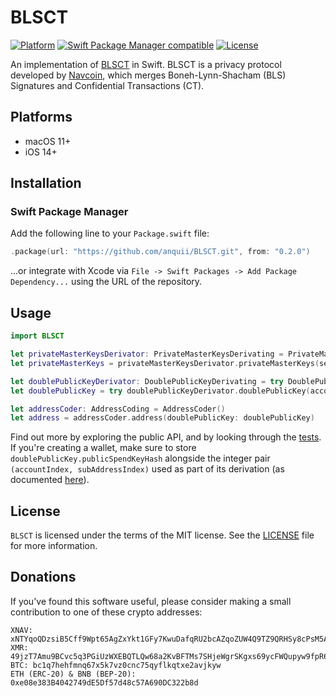 # BLSCT

[![Platform](https://img.shields.io/badge/Platforms-macOS%20%7C%20iOS-blue)](#platforms)
[![Swift Package Manager compatible](https://img.shields.io/badge/SPM-compatible-orange)](#swift-package-manager)
[![License](https://img.shields.io/badge/license-MIT-green.svg)](https://github.com/anquii/BLSCT/blob/main/LICENSE)

An implementation of [BLSCT](https://docs.navcoin.org/blsct) in Swift. BLSCT is a privacy protocol developed by [Navcoin](https://github.com/navcoin), which merges Boneh-Lynn-Shacham (BLS) Signatures and Confidential Transactions (CT).

## Platforms
- macOS 11+
- iOS 14+

## Installation

### Swift Package Manager

Add the following line to your `Package.swift` file:
```swift
.package(url: "https://github.com/anquii/BLSCT.git", from: "0.2.0")
```
...or integrate with Xcode via `File -> Swift Packages -> Add Package Dependency...` using the URL of the repository.

## Usage

```swift
import BLSCT

let privateMasterKeysDerivator: PrivateMasterKeysDerivating = PrivateMasterKeysDerivator()
let privateMasterKeys = privateMasterKeysDerivator.privateMasterKeys(seed: seed)

let doublePublicKeyDerivator: DoublePublicKeyDerivating = try DoublePublicKeyDerivator(privateViewKey: privateMasterKeys.privateViewKey, privateSpendKey: privateMasterKeys.privateSpendKey)
let doublePublicKey = try doublePublicKeyDerivator.doublePublicKey(accountIndex: 0, subAddressIndex: 0)

let addressCoder: AddressCoding = AddressCoder()
let address = addressCoder.address(doublePublicKey: doublePublicKey)
```

Find out more by exploring the public API, and by looking through the [tests](Tests/BLSCTTests). If you're creating a wallet, make sure to store `doublePublicKey.publicSpendKeyHash` alongside the integer pair `(accountIndex, subAddressIndex)` used as part of its derivation (as documented [here](https://docs.navcoin.org/blsct)).

## License

`BLSCT` is licensed under the terms of the MIT license. See the [LICENSE](LICENSE) file for more information.

## Donations

If you've found this software useful, please consider making a small contribution to one of these crypto addresses:

```
XNAV: xNTYqoQDzsiB5Cff9Wpt65AgZxYkt1GFy7KwuDafqRU2bcAZqoZUW4Q9TZ9QRHSy8cPsM5ALkJasizJCmqSNP9CosxrF2RbKHuDz5uJVUBcKJfvnb3RZaWygr8Bhuqbpc3DsgfB3ayc
XMR: 49jzT7Amu9BCvc5q3PGiUzWXEBQTLQw68a2KvBFTMs7SHjeWgrSKgxs69ycFWQupyw9fpR6tdT8Hp5h3KksrBG9m4c8aXiG
BTC: bc1q7hehfmnq67x5k7vz0cnc75qyflkqtxe2avjkyw
ETH (ERC-20) & BNB (BEP-20): 0xe08e383B4042749dE5Df57d48c57A690DC322b8d
```
